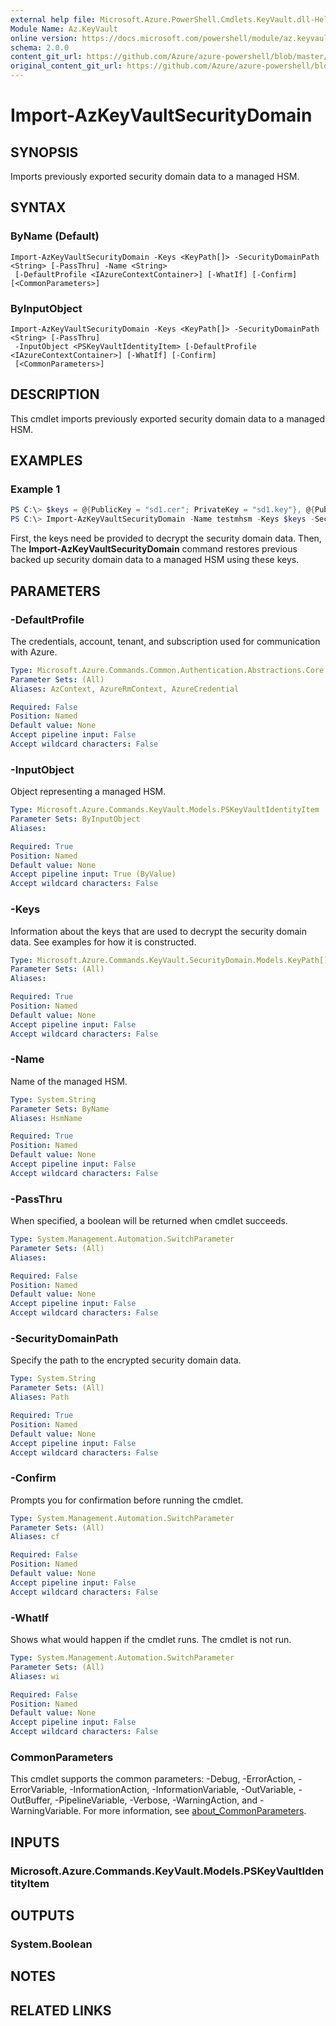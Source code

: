 ```yaml
---
external help file: Microsoft.Azure.PowerShell.Cmdlets.KeyVault.dll-Help.xml
Module Name: Az.KeyVault
online version: https://docs.microsoft.com/powershell/module/az.keyvault/import-azkeyvaultsecuritydomain
schema: 2.0.0
content_git_url: https://github.com/Azure/azure-powershell/blob/master/src/KeyVault/KeyVault/help/Import-AzKeyVaultSecurityDomain.md
original_content_git_url: https://github.com/Azure/azure-powershell/blob/master/src/KeyVault/KeyVault/help/Import-AzKeyVaultSecurityDomain.md
---
```


# Import-AzKeyVaultSecurityDomain

## SYNOPSIS
Imports previously exported security domain data to a managed HSM.

## SYNTAX

### ByName (Default)
```
Import-AzKeyVaultSecurityDomain -Keys <KeyPath[]> -SecurityDomainPath <String> [-PassThru] -Name <String>
 [-DefaultProfile <IAzureContextContainer>] [-WhatIf] [-Confirm] [<CommonParameters>]
```

### ByInputObject
```
Import-AzKeyVaultSecurityDomain -Keys <KeyPath[]> -SecurityDomainPath <String> [-PassThru]
 -InputObject <PSKeyVaultIdentityItem> [-DefaultProfile <IAzureContextContainer>] [-WhatIf] [-Confirm]
 [<CommonParameters>]
```

## DESCRIPTION
This cmdlet imports previously exported security domain data to a managed HSM.

## EXAMPLES

### Example 1
```powershell
PS C:\> $keys = @{PublicKey = "sd1.cer"; PrivateKey = "sd1.key"}, @{PublicKey = "sd2.cer"; PrivateKey = "sd2.key"}, @{PublicKey = "sd3.cer"; PrivateKey = "sd3.key"}
PS C:\> Import-AzKeyVaultSecurityDomain -Name testmhsm -Keys $keys -SecurityDomainPath {pathOfBackup}\sd.ps.json
```

First, the keys need be provided to decrypt the security domain data.
Then, The **Import-AzKeyVaultSecurityDomain** command restores previous backed up security domain data to a managed HSM using these keys.

## PARAMETERS

### -DefaultProfile
The credentials, account, tenant, and subscription used for communication with Azure.

```yaml
Type: Microsoft.Azure.Commands.Common.Authentication.Abstractions.Core.IAzureContextContainer
Parameter Sets: (All)
Aliases: AzContext, AzureRmContext, AzureCredential

Required: False
Position: Named
Default value: None
Accept pipeline input: False
Accept wildcard characters: False
```

### -InputObject
Object representing a managed HSM.

```yaml
Type: Microsoft.Azure.Commands.KeyVault.Models.PSKeyVaultIdentityItem
Parameter Sets: ByInputObject
Aliases:

Required: True
Position: Named
Default value: None
Accept pipeline input: True (ByValue)
Accept wildcard characters: False
```

### -Keys
Information about the keys that are used to decrypt the security domain data.
See examples for how it is constructed.

```yaml
Type: Microsoft.Azure.Commands.KeyVault.SecurityDomain.Models.KeyPath[]
Parameter Sets: (All)
Aliases:

Required: True
Position: Named
Default value: None
Accept pipeline input: False
Accept wildcard characters: False
```

### -Name
Name of the managed HSM.

```yaml
Type: System.String
Parameter Sets: ByName
Aliases: HsmName

Required: True
Position: Named
Default value: None
Accept pipeline input: False
Accept wildcard characters: False
```

### -PassThru
When specified, a boolean will be returned when cmdlet succeeds.

```yaml
Type: System.Management.Automation.SwitchParameter
Parameter Sets: (All)
Aliases:

Required: False
Position: Named
Default value: None
Accept pipeline input: False
Accept wildcard characters: False
```

### -SecurityDomainPath
Specify the path to the encrypted security domain data.

```yaml
Type: System.String
Parameter Sets: (All)
Aliases: Path

Required: True
Position: Named
Default value: None
Accept pipeline input: False
Accept wildcard characters: False
```

### -Confirm
Prompts you for confirmation before running the cmdlet.

```yaml
Type: System.Management.Automation.SwitchParameter
Parameter Sets: (All)
Aliases: cf

Required: False
Position: Named
Default value: None
Accept pipeline input: False
Accept wildcard characters: False
```

### -WhatIf
Shows what would happen if the cmdlet runs.
The cmdlet is not run.

```yaml
Type: System.Management.Automation.SwitchParameter
Parameter Sets: (All)
Aliases: wi

Required: False
Position: Named
Default value: None
Accept pipeline input: False
Accept wildcard characters: False
```

### CommonParameters
This cmdlet supports the common parameters: -Debug, -ErrorAction, -ErrorVariable, -InformationAction, -InformationVariable, -OutVariable, -OutBuffer, -PipelineVariable, -Verbose, -WarningAction, and -WarningVariable. For more information, see [about_CommonParameters](http://go.microsoft.com/fwlink/?LinkID=113216).

## INPUTS

### Microsoft.Azure.Commands.KeyVault.Models.PSKeyVaultIdentityItem

## OUTPUTS

### System.Boolean

## NOTES

## RELATED LINKS
